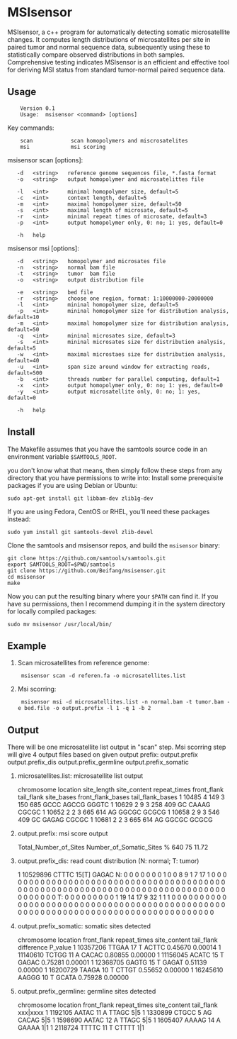 MSIsensor
===========
MSIsensor, a c++ program for automatically detecting somatic microsatellite changes. It computes length distributions of microsatellites per site in paired tumor and normal sequence data, subsequently using these to statistically compare observed distributions in both samples. Comprehensive testing indicates MSIsensor is an efficient and effective tool for deriving MSI status from standard tumor-normal paired sequence data.

Usage
-----

        Version 0.1
        Usage:  msisensor <command> [options]

Key commands:

        scan            scan homopolymers and miscrosatelites
        msi             msi scoring

msisensor scan [options]:
       
       -d   <string>   reference genome sequences file, *.fasta format
       -o   <string>   output homopolymer and microsatelittes file

       -l   <int>      minimal homopolymer size, default=5
       -c   <int>      context length, default=5
       -m   <int>      maximal homopolymer size, default=50
       -s   <int>      maximal length of microsate, default=5
       -r   <int>      minimal repeat times of microsate, default=3
       -p   <int>      output homopolymer only, 0: no; 1: yes, default=0
       
       -h   help
 
msisensor msi [options]:

       -d   <string>   homopolymer and microsates file
       -n   <string>   normal bam file
       -t   <string>   tumor  bam file
       -o   <string>   output distribution file

       -e   <string>   bed file
       -r   <string>   choose one region, format: 1:10000000-20000000
       -l   <int>      mininal homopolymer size, default=5
       -p   <int>      mininal homopolymer size for distribution analysis, default=10
       -m   <int>      maximal homopolymer size for distribution analysis, default=50
       -q   <int>      mininal microsates size, default=3
       -s   <int>      mininal microsates size for distribution analysis, default=5
       -w   <int>      maximal microstaes size for distribution analysis, default=40
       -u   <int>      span size around window for extracting reads, default=500
       -b   <int>      threads number for parallel computing, default=1
       -x   <int>      output homopolymer only, 0: no; 1: yes, default=0
       -y   <int>      output microsatellite only, 0: no; 1: yes, default=0
       
       -h   help

Install
-------
The Makefile assumes that you have the samtools source code in an environment variable `$SAMTOOLS_ROOT`. 

you don't know what that means, then simply follow these steps from any directory that you have permissions to write into:
Install some prerequisite packages if you are using Debian or Ubuntu:

    sudo apt-get install git libbam-dev zlib1g-dev

If you are using Fedora, CentOS or RHEL, you'll need these packages instead:

    sudo yum install git samtools-devel zlib-devel

Clone the samtools and msisensor repos, and build the `msisensor` binary:

    git clone https://github.com/samtools/samtools.git
    export SAMTOOLS_ROOT=$PWD/samtools
    git clone https://github.com/Beifang/msisensor.git
    cd msisensor
    make

Now you can put the resulting binary where your `$PATH` can find it. If you have su permissions, then
I recommend dumping it in the system directory for locally compiled packages:

    sudo mv msisensor /usr/local/bin/

Example
-------
1. Scan microsatellites from reference genome:
  
        msisensor scan -d referen.fa -o microsatellites.list

2. Msi scorring: 

        msisensor msi -d microsatellites.list -n normal.bam -t tumor.bam -e bed.file -o output.prefix -l 1 -q 1 -b 2


Output
-------
There will be one microsatellite list output in "scan" step. 
Msi scorring step will give 4 output files based on given output prefix:
    output.prefix
    output.prefix_dis
    output.prefix_germline
    output.prefix_somatic

1. microsatellites.list: microsatellite list output 

    chromosome      location        site_length     site_content    repeat_times    front_flank     tail_flank      site_bases      front_flank_bases       tail_flank_bases
    1       10485   4       149     3       150     685     GCCC    AGCCG   GGGTC
    1       10629   2       9       3       258     409     GC      CAAAG   CGCGC
    1       10652   2       2       3       665     614     AG      GGCGC   GCGCG
    1       10658   2       9       3       546     409     GC      GAGAG   CGCGC
    1       10681   2       2       3       665     614     AG      GGCGC   GCGCG

2. output.prefix: msi score output

    Total_Number_of_Sites   Number_of_Somatic_Sites %
    640     75      11.72

3. output.prefix_dis: read count distribution (N: normal; T: tumor)

    1 10529896 CTTTC 15[T] GAGAC
    N: 0 0 0 0 0 0 0 1 0 0 8 9 1 7 17 1 0 0 0 0 0 0 0 0 0 0 0 0 0 0 0 0 0 0 0 0 0 0 0 0 0 0 0 0 0 0 0 0 0 0 0 0 0 0 0 0 0 0 0 0 0 0 0 0 0 0 0 0 0 0 0 0 0 0 0 0 0 0 0 0 0 0 0 0 0 0 0 0 0 0 0 0 0 0 0 0 0 0 0 0 
    T: 0 0 0 0 0 0 0 0 0 1 19 14 17 9 32 1 1 1 0 0 0 0 0 0 0 0 0 0 0 0 0 0 0 0 0 0 0 0 0 0 0 0 0 0 0 0 0 0 0 0 0 0 0 0 0 0 0 0 0 0 0 0 0 0 0 0 0 0 0 0 0 0 0 0 0 0 0 0 0 0 0 0 0 0 0 0 0 0 0 0 0 0 0 0 0 0 0 0 0 0 

4. output.prefix_somatic: somatic sites detected
  
    chromosome   location        front_flank     repeat_times    site_content    tail_flank      difference      P_value
    1       10357206        TTGAA   17      T       ACTTC   0.45670 0.00014
    1       11140610        TCTGG   11      A       CACAC   0.80855 0.00000
    1       11156045        ACATC   15      T       GAGAC   0.75281 0.00001
    1       12368705        GAGTG   15      T       GAGAT   0.51139 0.00000
    1       16200729        TAAGA   10      T       CTTGT   0.55652 0.00000
    1       16245610        AAGGG   10      T       GCATA   0.75928 0.00000

5. output.prefix_germline: germline sites detected
    
    chromosome   location        front_flank     repeat_times    site_content    tail_flank      xxx|xxxx
    1       1192105 AATAC   11      A       TTAGC   5|5
    1       1330899 CTGCC   5       AG      CACAG   5|5
    1       1598690 AATAC   12      A       TTAGC   5|5
    1       1605407 AAAAG   14      A       GAAAA   1|1
    1       2118724 TTTTC   11      T       CTTTT   1|1

